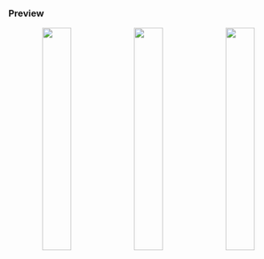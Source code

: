 ### Preview

<p align="center">
        <img src="https://github-readme-streak-stats.herokuapp.com/?user=keygenqt&theme=darcula" width="32%"/>
        <img src="https://github-readme-stats.vercel.app/api?username=keygenqt&hide=prs&show_icons=true&theme=dracula" width="32%"/>
        <img src="https://github-readme-stats.vercel.app/api/top-langs/?username=keygenqt&theme=dracula" width="32%"/>
</p>